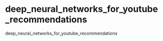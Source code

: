 # deep_neural_networks_for_youtube_recommendations
deep_neural_networks_for_youtube_recommendations
